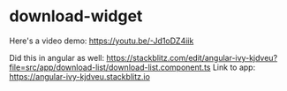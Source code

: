 # download-widget

Here's a video demo: https://youtu.be/-Jd1oDZ4iik

Did this in angular as well: https://stackblitz.com/edit/angular-ivy-kjdveu?file=src/app/download-list/download-list.component.ts
Link to app: https://angular-ivy-kjdveu.stackblitz.io
